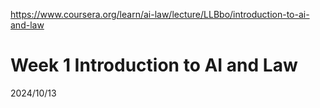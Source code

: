 https://www.coursera.org/learn/ai-law/lecture/LLBbo/introduction-to-ai-and-law

# Week 1 Introduction to AI and Law

2024/10/13
